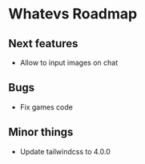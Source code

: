 # Whatevs Roadmap

## Next features

- Allow to input images on chat

## Bugs

- Fix games code

## Minor things

- Update tailwindcss to 4.0.0
